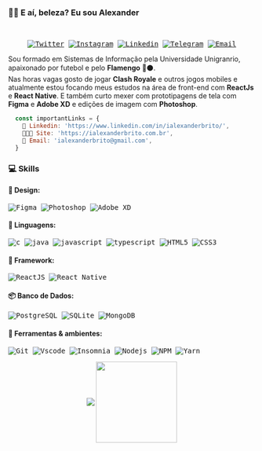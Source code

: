 ### 🤙🏾 E aí, beleza? Eu sou Alexander

  <samp>
  </br>
    <p align="center">
 <a href="https://twitter.com/ialexanderbrito" target="_blank" > 
     <img alt="Twitter" src="https://img.shields.io/badge/-Twitter-9cf?style=flat-square&logo=Twitter&logoColor=white"></a> 
  
  <a href="https://instagram.com/ialexanderbrito" target="_blank" >
    <img alt="Instagram" src="https://img.shields.io/badge/-Instagram-ff2b8e?style=flat-square&logo=Instagram&logoColor=white"></a> 

  <a href="https://www.linkedin.com/in/ialexanderbrito/" target="_blank" >
    <img alt="Linkedin" src="https://img.shields.io/badge/-Linkedin-blue?style=flat-square&logo=Linkedin&logoColor=white"></a>
    
  <a href="https://t.me/ialexanderbrito" target="_blank" >
    <img alt="Telegram" src="https://img.shields.io/badge/-Telegram-blue?style=flat-square&logo=Telegram&logoColor=white"></a>
  
  <a href="mailto:ialexanderbrito@gmail.com" target="_blank" >
    <img alt="Email" src="https://img.shields.io/badge/-Email-c14438?style=flat-square&logo=Gmail&logoColor=white"></a>
    
</p>
    </samp>

    
   Sou formado em Sistemas de Informação pela Universidade Unigranrio, apaixonado por futebol e pelo **Flamengo** 🔴⚫.<br/>
   Nas horas vagas gosto de jogar **Clash Royale** e outros jogos mobiles e atualmente estou focando meus estudos
   na área de front-end com **ReactJs** e **React Native**. E também curto mexer com prototipagens de tela com **Figma** e **Adobe XD** e edições de imagem com **Photoshop**.
    
```js
  const importantLinks = {
    📒 Linkedin: 'https://www.linkedin.com/in/ialexanderbrito/', 
    👨🏾‍💻 Site: 'https://ialexanderbrito.com.br',
    👋 Email: 'ialexanderbrito@gmail.com',
  }
```
    
### 💻 Skills

#### 🎨 Design: <br/>
   <samp>
    <p align="left">
    <img alt="Figma" src="https://img.shields.io/badge/Figma-F24D1D.svg?style=for-the-badge&logo=figma&logoColor=white" />
    <img alt="Photoshop" src="https://img.shields.io/badge/Photoshop-24205E.svg?style=for-the-badge&logo=adobe-photoshop&logoColor=white" />
    <img alt="Adobe XD" src="https://img.shields.io/badge/Adobe XD-FF26BE.svg?style=for-the-badge&logo=adobe-xd&logoColor=white" />
    </p>
  </samp>

#### 💬 Linguagens: <br/>
   <samp>
    <p align="left">
    <img alt="c" src="https://img.shields.io/badge/c-A8B9CC.svg?style=for-the-badge&logo=c&logoColor=white" />
    <img alt="java" src="https://img.shields.io/badge/java-007396.svg?style=for-the-badge&logo=java&logoColor=white" />
    <img alt="javascript" src="https://img.shields.io/badge/JavaScript-F7DF1E.svg?style=for-the-badge&logo=javascript&logoColor=white" />
    <img alt="typescript" src="https://img.shields.io/badge/typescript-1E84D0.svg?style=for-the-badge&logo=typescript&logoColor=white" />
    <img alt="HTML5" src="https://img.shields.io/badge/html-E34F26.svg?style=for-the-badge&logo=html5&logoColor=white" />
    <img alt="CSS3" src="https://img.shields.io/badge/css-1572B6.svg?style=for-the-badge&logo=css3&logoColor=white" />
    </p>
  </samp>

#### 🔨 Framework: <br/>
   <samp>
    <p align="left">
      <img alt="ReactJS" src="https://img.shields.io/badge/reactjs-0088cc.svg?style=for-the-badge&logo=react&logoColor=white" />
      <img alt="React Native" src="https://img.shields.io/badge/react Native-61dafb.svg?style=for-the-badge&logo=react&logoColor=white" />
    </p>
  </samp>
  
#### 📦 Banco de Dados: <br/>
<samp>
    <p align="left">
      <img alt="PostgreSQL" src="https://img.shields.io/badge/Postgresql-336791.svg?style=for-the-badge&logo=postgresql&logoColor=white" />
      <img alt="SQLite" src="https://img.shields.io/badge/SQLite-003B57.svg?style=for-the-badge&logo=SQLite&logoColor=white" />
      <img alt="MongoDB" src="https://img.shields.io/badge/MongoDB-47A248.svg?style=for-the-badge&logo=MongoDB&logoColor=white" />
    </p>
  </samp>

#### 🔧 Ferramentas & ambientes: <br/>
   <samp>
    <p align="left">
      <img alt="Git" src="https://img.shields.io/badge/Git-F05032.svg?style=for-the-badge&logo=git&logoColor=white" />
      <img alt="Vscode" src="https://img.shields.io/badge/Vscode-007ACC.svg?style=for-the-badge&logo=Visual-Studio-Code&logoColor=white" />
      <img alt="Insomnia" src="https://img.shields.io/badge/Insomnia-5849BE.svg?style=for-the-badge&logo=Insomnia&logoColor=white" />
      <img alt="Nodejs" src="https://img.shields.io/badge/node-339933.svg?style=for-the-badge&logo=node.js&logoColor=white" />
      <img alt="NPM" src="https://img.shields.io/badge/NPM-CB3837.svg?style=for-the-badge&logo=npm&logoColor=white" />
      <img alt="Yarn" src="https://img.shields.io/badge/Yarn-2C8EBB.svg?style=for-the-badge&logo=yarn&logoColor=white" />
    </p>
  </samp>

<p align="center">
    <img
      align="center"
      src="https://github-readme-stats.vercel.app/api/top-langs/?username=ialexanderbrito&layout=compact&title_color=ebebeb&icon_color=00d9ff&text_color=c9d1d9&bg_color=161b22&hide_border=true"
    />
  <img align="center"
      height="165" src="https://github-readme-stats.vercel.app/api?username=ialexanderbrito&show_icons=true&title_color=ebebeb&icon_color=00d9ff&text_color=c9d1d9&bg_color=161b22&hide_border=true" />
</p>
